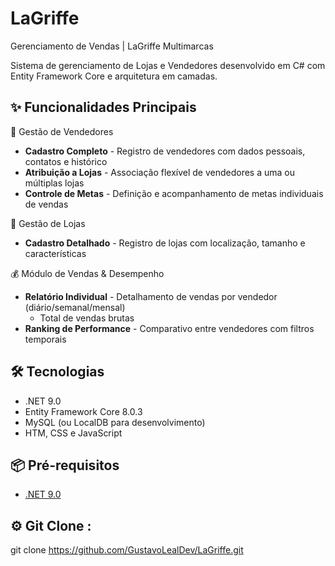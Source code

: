 # LaGriffe
Gerenciamento de Vendas | LaGriffe Multimarcas

Sistema de gerenciamento de Lojas e Vendedores desenvolvido em C# com Entity Framework Core e arquitetura em camadas.

## ✨ Funcionalidades Principais

👥 Gestão de Vendedores
- **Cadastro Completo** - Registro de vendedores com dados pessoais, contatos e histórico
- **Atribuição a Lojas** - Associação flexível de vendedores a uma ou múltiplas lojas
- **Controle de Metas** - Definição e acompanhamento de metas individuais de vendas

 🏪 Gestão de Lojas
- **Cadastro Detalhado** - Registro de lojas com localização, tamanho e características

💰 Módulo de Vendas & Desempenho
- **Relatório Individual** - Detalhamento de vendas por vendedor (diário/semanal/mensal)
  - Total de vendas brutas
- **Ranking de Performance** - Comparativo entre vendedores com filtros temporais

## 🛠️ Tecnologias
- .NET 9.0
- Entity Framework Core 8.0.3
- MySQL (ou LocalDB para desenvolvimento)
- HTM, CSS e JavaScript

## 📦 Pré-requisitos
- [.NET 9.0](https://dotnet.microsoft.com/download)


## ⚙️ Git Clone :

git clone https://github.com/GustavoLealDev/LaGriffe.git
